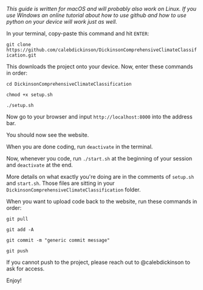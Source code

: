 *This guide is written for macOS and will probably also work on Linux. If you use Windows an online tutorial about how to use github and how to use python on your device will work just as well.*

In your terminal, copy-paste this command and hit `ENTER`:

`git clone https://github.com/calebdickinson/DickinsonComprehensiveClimateClassification.git`

This downloads the project onto your device. Now, enter these commands in order:

`cd DickinsonComprehensiveClimateClassification`

`chmod +x setup.sh`

`./setup.sh`

Now go to your browser and input `http://localhost:8000` into the address bar. 

You should now see the website.

When you are done coding, run `deactivate` in the terminal. 

Now, whenever you code, run `./start.sh` at the beginning of your session and `deactivate` at the end.

More details on what exactly you're doing are in the comments of `setup.sh` and `start.sh`. Those files are sitting in your `DickinsonComprehensiveClimateClassification` folder. 


When you want to upload code back to the website, run these commands in order:

`git pull`

`git add -A`

`git commit -m "generic commit message"`

`git push`

If you cannot push to the project, please reach out to @calebdickinson to ask for access.

Enjoy!